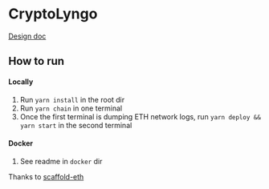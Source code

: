 # CryptoLyngo

[Design doc](https://docs.google.com/document/d/1fxuRTKFf341P8SKJe3x6EaBJ-4peBViteYEQDByH3Nw/edit)

## How to run
#### Locally
1. Run `yarn install` in the root dir
2. Run `yarn chain` in one terminal
3. Once the first terminal is dumping ETH network logs, run `yarn deploy && yarn start` in the second terminal
#### Docker
1. See readme in `docker` dir

Thanks to [scaffold-eth](https://github.com/scaffold-eth/scaffold-eth)
